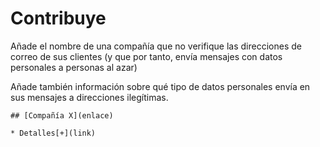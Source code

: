 # Contribuye

Añade el nombre de una compañía que no verifique las direcciones de correo de sus clientes
(y que por tanto, envía mensajes con datos personales a personas al azar)

Añade también información sobre qué tipo de datos personales envía en sus mensajes a direcciones ilegítimas.


```
## [Compañía X](enlace)

* Detalles[+](link)
